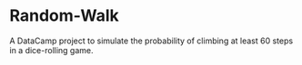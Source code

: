 # Random-Walk
A DataCamp project to simulate the probability of climbing at least 60 steps in a dice-rolling game.   
